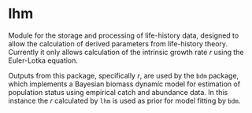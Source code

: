 lhm
===

Module for the storage and processing of life-history data,
designed to allow the calculation of derived parameters from life-history
theory. Currently it only allows calculation of the intrinsic growth rate $r$ using
the Euler-Lotka equation.

Outputs from this package, specifically $r$, are used by the `bdm` package, which implements a 
Bayesian biomass dynamic model for estimation of population status using empirical catch and abundance data. In
this instance the $r$ calculated by `lhm` is used as prior for model fitting by `bdm`.
